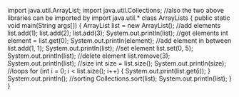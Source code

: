 import java.util.ArrayList;
import java.util.Collections;
//also the two above libraries can be imported by import java.util.*
class ArrayLists {
    public static void main(String args[]) {
        ArrayList <Integer> list = new ArrayList<Integer>();
        //add elements
        list.add(1);
        list.add(2);
        list.add(3);
        System.out.println(list);
        //get elements
        int element = list.get(0);
        System.out.println(element);
        //add element in between
        list.add(1, 1);
        System.out.println(list);
        //set element
        list.set(0, 5);
        System.out.println(list);
        //delete element
        list.remove(3);
        System.out.println(list);
        //size
        int size = list.size();
        System.out.println(size);
        //loops
        for (int i = 0; i < list.size(); i++) {
            System.out.print(list.get(i));
        }
        System.out.println();
        //sorting
        Collections.sort(list);
        System.out.println(list);
    }
}
